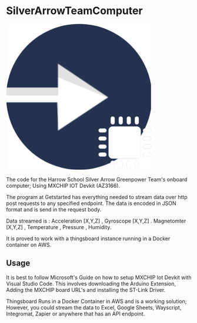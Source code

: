 
# SilverArrowTeamComputer

![logo](https://github.com/DylanK46/SilverArrowTeamComputer/blob/master/computerlogo.png?raw=true)

The code for the Harrow School Silver Arrow Greenpower Team's onboard computer; Using MXCHIP IOT Devkit (AZ3166).


The program at Getstarted has everything needed to stream data over http post requests to any specified endpoint.
The data is encoded in JSON format and is send in the request body.

Data streamed is : Acceleration [X,Y,Z] , Gyroscope [X,Y,Z] . Magnetomter [X,Y,Z] , Temperature , Pressure , Humidity.

It is proved to work with a thingsboard instance running in a Docker container on AWS.

## Usage

It is best to follow Microsoft's Guide on how to setup MXCHIP Iot Devkit with Visual Studio Code. This involves downloading the Arduino Extension, Adding the MXCHIP board URL's and installing the ST-Link Driver.

Thingsboard Runs in a Docker Container in AWS and is a working solution; However, you could stream the data to Excel, Google Sheets, Wayscript, Integromat, Zapier or anywhere that has an API endpoint. 
